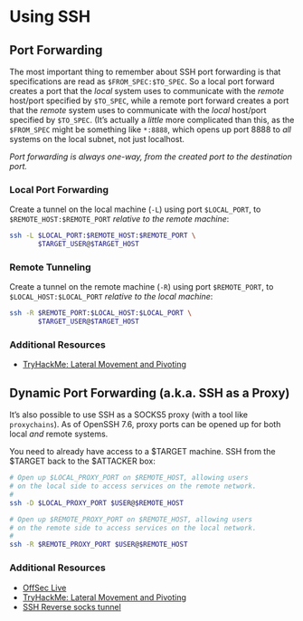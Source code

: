 # Using SSH
## Port Forwarding
The most important thing to remember about SSH port forwarding is that specifications are read as `$FROM_SPEC:$TO_SPEC`. So a local port forward creates a port that the *local* system uses to communicate with the *remote* host/port specified by `$TO_SPEC`, while a remote port forward creates a port that the *remote* system uses to communicate with the *local* host/port specified by `$TO_SPEC`. (It’s actually a *little* more complicated than this, as the `$FROM_SPEC` might be something like `*:8888`, which opens up port 8888 to *all* systems on the local subnet, not just localhost.

*Port forwarding is always one-way, from the created port to the destination port.*

### Local Port Forwarding
Create a tunnel on the local machine (`-L`) using port `$LOCAL_PORT`, to `$REMOTE_HOST:$REMOTE_PORT` *relative to the remote machine*:

```bash
ssh -L $LOCAL_PORT:$REMOTE_HOST:$REMOTE_PORT \
       $TARGET_USER@$TARGET_HOST
```

### Remote Tunneling
Create a tunnel on the remote machine (`-R`) using port `$REMOTE_PORT`, to `$LOCAL_HOST:$LOCAL_PORT` *relative to the local machine*:

```bash
ssh -R $REMOTE_PORT:$LOCAL_HOST:$LOCAL_PORT \
       $TARGET_USER@$TARGET_HOST
```

### Additional Resources
* [TryHackMe: Lateral Movement and Pivoting](https://tryhackme.com/room/lateralmovementandpivoting)

## Dynamic Port Forwarding (a.k.a. SSH as a Proxy)
It’s also possible to use SSH as a SOCKS5 proxy (with a tool like `proxychains`). As of OpenSSH 7.6, proxy ports can be opened up for both local *and* remote systems.

You need to already have access to a $TARGET machine. SSH from the $TARGET back to the $ATTACKER box:

```bash
# Open up $LOCAL_PROXY_PORT on $REMOTE_HOST, allowing users
# on the local side to access services on the remote network.
#
ssh -D $LOCAL_PROXY_PORT $USER@$REMOTE_HOST

# Open up $REMOTE_PROXY_PORT on $REMOTE_HOST, allowing users
# on the remote side to access services on the local network.
#
ssh -R $REMOTE_PROXY_PORT $USER@$REMOTE_HOST
```

### Additional Resources
* [OffSec Live](https://www.offensive-security.com/offsec/offsec-live/)
* [TryHackMe: Lateral Movement and Pivoting](https://tryhackme.com/room/lateralmovementandpivoting)
* [SSH Reverse socks tunnel](https://superuser.com/questions/370930/ssh-reverse-socks-tunnel/1538581)
